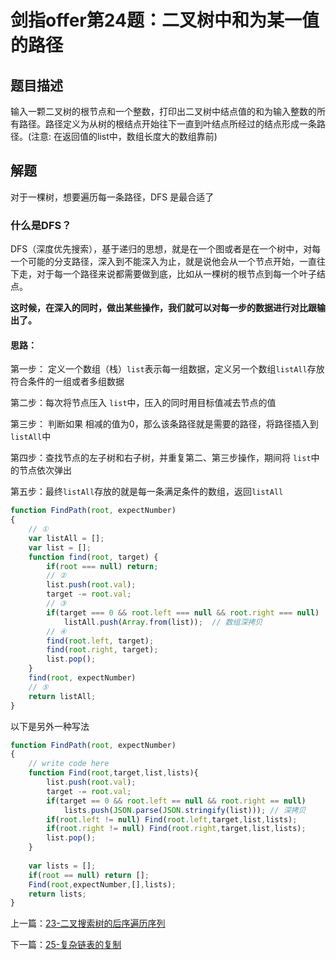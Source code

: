 # 剑指offer第24题：二叉树中和为某一值的路径

## 题目描述

输入一颗二叉树的根节点和一个整数，打印出二叉树中结点值的和为输入整数的所有路径。路径定义为从树的根结点开始往下一直到叶结点所经过的结点形成一条路径。(注意: 在返回值的list中，数组长度大的数组靠前)



## 解题



对于一棵树，想要遍历每一条路径，DFS 是最合适了

### 什么是DFS？

DFS（深度优先搜索），基于递归的思想，就是在一个图或者是在一个树中，对每一个可能的分支路径，深入到不能深入为止，就是说他会从一个节点开始，一直往下走，对于每一个路径来说都需要做到底，比如从一棵树的根节点到每一个叶子结点。



**这时候，在深入的同时，做出某些操作，我们就可以对每一步的数据进行对比跟输出了。**



#### 思路：

第一步： 定义一个数组（栈）`list`表示每一组数据，定义另一个数组`listAll`存放符合条件的一组或者多组数据

第二步：每次将节点压入 `list`中，压入的同时用目标值减去节点的值

第三步： 判断如果 相减的值为0，那么该条路径就是需要的路径，将路径插入到 `listAll`中

第四步：查找节点的左子树和右子树，并重复第二、第三步操作，期间将 `list`中的节点依次弹出

第五步：最终`listAll`存放的就是每一条满足条件的数组，返回`listAll`

```javascript
function FindPath(root, expectNumber)
{
    // ①
    var listAll = [];
    var list = [];
    function find(root, target) {
        if(root === null) return;
        // ②
        list.push(root.val);
        target -= root.val;
        // ③
        if(target === 0 && root.left === null && root.right === null)
            listAll.push(Array.from(list));  // 数组深拷贝
        // ④
        find(root.left, target);
        find(root.right, target);
        list.pop();
    }
    find(root, expectNumber)
    // ⑤
    return listAll;
}
```

以下是另外一种写法

```javascript
function FindPath(root, expectNumber)
{
    // write code here
    function Find(root,target,list,lists){
        list.push(root.val);
        target -= root.val;
        if(target == 0 && root.left == null && root.right == null) 
            lists.push(JSON.parse(JSON.stringify(list))); // 深拷贝
        if(root.left != null) Find(root.left,target,list,lists);
        if(root.right != null) Find(root.right,target,list,lists);
        list.pop();
    }
    
    var lists = [];
    if(root == null) return [];
    Find(root,expectNumber,[],lists);
    return lists;
}
```

上一篇：[23-二叉搜索树的后序遍历序列](../23-二叉搜索树的后序遍历序列/)



下一篇：[25-复杂链表的复制](../25-复杂链表的复制/)